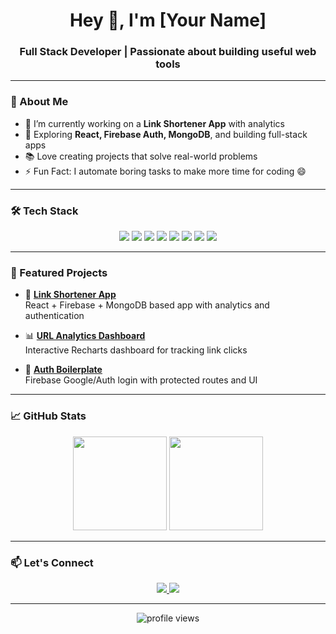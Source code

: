 <!-- PROFILE README -->
<h1 align="center">Hey 👋, I'm [Your Name]</h1>
<h3 align="center">Full Stack Developer | Passionate about building useful web tools</h3>

---

### 🌱 About Me

- 🔭 I’m currently working on a **Link Shortener App** with analytics  
- 🧠 Exploring **React, Firebase Auth, MongoDB**, and building full-stack apps  
- 📚 Love creating projects that solve real-world problems  
- ⚡ Fun Fact: I automate boring tasks to make more time for coding 😄  

---

### 🛠️ Tech Stack

<div align="center">
  <img src="https://img.shields.io/badge/JavaScript-black?style=for-the-badge&logo=javascript" />
  <img src="https://img.shields.io/badge/React-black?style=for-the-badge&logo=react" />
  <img src="https://img.shields.io/badge/Firebase-black?style=for-the-badge&logo=firebase" />
  <img src="https://img.shields.io/badge/Node.js-black?style=for-the-badge&logo=node.js" />
  <img src="https://img.shields.io/badge/Express-black?style=for-the-badge&logo=express" />
  <img src="https://img.shields.io/badge/MongoDB-black?style=for-the-badge&logo=mongodb" />
  <img src="https://img.shields.io/badge/TailwindCSS-black?style=for-the-badge&logo=tailwind-css" />
  <img src="https://img.shields.io/badge/Git-black?style=for-the-badge&logo=git" />
</div>

---

### 📌 Featured Projects

- 🔗 [**Link Shortener App**](https://github.com/yourusername/link-shortener)  
  React + Firebase + MongoDB based app with analytics and authentication

- 📊 [**URL Analytics Dashboard**](https://github.com/yourusername/url-analytics)  
  Interactive Recharts dashboard for tracking link clicks

- 🔐 [**Auth Boilerplate**](https://github.com/yourusername/auth-boilerplate)  
  Firebase Google/Auth login with protected routes and UI

---

### 📈 GitHub Stats

<div align="center">
  <img src="https://github-readme-stats.vercel.app/api?username=yourusername&show_icons=true&theme=tokyonight" height="150"/>
  <img src="https://github-readme-stats.vercel.app/api/top-langs/?username=yourusername&layout=compact&theme=tokyonight" height="150"/>
</div>

---

### 📫 Let's Connect

<p align="center">
  <a href="https://linkedin.com/in/yourusername" target="_blank">
    <img src="https://img.shields.io/badge/-LinkedIn-blue?style=for-the-badge&logo=linkedin" />
  </a>
  <a href="mailto:your.email@example.com" target="_blank">
    <img src="https://img.shields.io/badge/-Gmail-red?style=for-the-badge&logo=gmail" />
  </a>
</p>

---

<p align="center">
  <img src="https://komarev.com/ghpvc/?username=yourusername&style=flat-square&color=blue" alt="profile views" />
</p>
